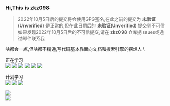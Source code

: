 ### Hi,This is zkz098
> 2022年10月5日后的提交将会使用GPG签名,在此之前的提交为 **未验证(Unverified)** 是正常的,但在此日期后的 **未验证(Unverified)** 提交则不可信 \
> 如果发现2022年10月5日后的不可信提交,请在 **zkz098** 仓库提issues或通过邮件联系我

啥都会一点,但啥都不精通,写代码基本靠面向文档和搜索引擎的摆烂人 \

正在学习 \
![](https://img.shields.io/badge/-C++-00599C?style=flat-square&logo=c) ![](https://img.shields.io/badge/-JavaScript-oringe?style=flat-square&logo=javascript) ![](https://img.shields.io/badge/typescript-%23007ACC.svg?style=flat-square&logo=typescript&logoColor=white) ![](https://img.shields.io/badge/-Vue.js-3f745c?style=flat-square&logo=Vue.js) ![](https://img.shields.io/badge/-Nodejs-c0ebd?style=flat-square&logo=Node.js) ![](https://img.shields.io/badge/-Python-pink?style=flat-square&logo=Python)

计划学习 \
![](https://img.shields.io/badge/Rust-2E67D3.svg?style=style=flat-square&logo=rust&logoColor=white) ![](https://img.shields.io/badge/-kotlin-orange?style=flat-square&logo=Kotlin) ![](https://img.shields.io/badge/-Docker-FCC624?style=flat-square&logo=docker)


![](https://github-readme-stats.vercel.app/api?username=cnxianyi&show_icons=true&include_all_commits=true&count_private=true) \
![](https://github-readme-stats.vercel.app/api/top-langs/?username=cnxianyi&layout=compact&hide=html) 
